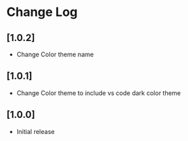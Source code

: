 # Change Log

## [1.0.2]
- Change Color theme name

## [1.0.1]
- Change Color theme to include vs code dark color theme

## [1.0.0]

- Initial release